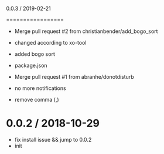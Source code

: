 0.0.3 / 2019-02-21

=================

  * Merge pull request #2 from christianbender/add_bogo_sort

  * changed according to xo-tool
  * added bogo sort
  * package.json
  * Merge pull request #1 from abranhe/donotdisturb
  * no more notifications
  * remove comma (,)

0.0.2 / 2018-10-29
==================
 
 * fix install issue && jump to 0.0.2
 * init
